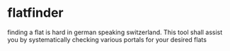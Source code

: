# flatfinder
finding a flat is hard in german speaking switzerland. This tool shall assist you by systematically checking various portals for your desired flats
